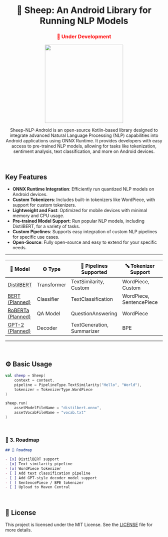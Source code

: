 <h1 align="center">🐑 Sheep: An Android Library for Running NLP Models</h1>

<h3 align="center" style="color:red;">🚧 Under Development</h3>

<p align="center">
  <img src="https://media.giphy.com/media/26ufdipQqU2lhNA4g/giphy.gif" width="250"/>
</p>


<p align="center">
Sheep-NLP-Android is an open-source Kotlin-based library designed to integrate advanced Natural Language Processing (NLP)
capabilities into Android applications using ONNX Runtime. It provides developers with easy access to pre-trained NLP models, 
allowing for tasks like tokenization, sentiment analysis, text classification, and more on Android devices.
</p>

<br>

## Key Features

- **ONNX Runtime Integration**: Efficiently run quantized NLP models on Android devices.
- **Custom Tokenizers**: Includes built-in tokenizers like WordPiece, with support for custom tokenizers.
- **Lightweight and Fast**: Optimized for mobile devices with minimal memory and CPU usage.
- **Pre-trained Model Support**: Run popular NLP models, including DistilBERT, for a variety of tasks.
- **Custom Pipelines**: Supports easy integration of custom NLP pipelines for specific use cases.
- **Open-Source**: Fully open-source and easy to extend for your specific needs.

---


| 🧠 Model       | ⚙️ Type         | 🧩 Pipelines Supported         | 🔤 Tokenizer Support         | 📊 Status       |
|---------------|------------------|-------------------------------|------------------------------|-----------------|
| [DistilBERT](https://huggingface.co/distilbert/distilbert-base-uncased) | Transformer       | TextSimilarity, Custom        | WordPiece, Custom            | ✅ Working       |
| [BERT (Planned)](https://huggingface.co/bert-base-uncased) | Classifier        | TextClassification            | WordPiece, SentencePiece     | 🚧 Planned       |
| [RoBERTa (Planned)](https://huggingface.co/roberta-base) | QA Model          | QuestionAnswering             | WordPiece                    | 🚧 Planned       |
| [GPT-2 (Planned)](https://huggingface.co/gpt2) | Decoder           | TextGeneration, Summarizer    | BPE                          | 🧪 In Design     |

---

<br>

## ⚙️ Basic Usage

```kotlin
val sheep = Sheep(
    context = context,
    pipeline = PipelineType.TextSimilarity("Hello", "World"),
    tokenizer = TokenizerType.WordPiece
)

sheep.run(
    assetModelFileName = "distilbert.onnx",
    assetVocabFileName = "vocab.txt"
)
```

<br>

### 🚧 3. **Roadmap**

```md
## 🚧 Roadmap

- [x] DistilBERT support
- [x] Text similarity pipeline
- [x] WordPiece tokenizer
- [ ] Add text classification pipeline
- [ ] Add GPT-style decoder model support
- [ ] SentencePiece / BPE tokenizer
- [ ] Upload to Maven Central
```

<br>

## 📄 License

This project is licensed under the MIT License. See the [LICENSE](LICENSE) file for more details.


